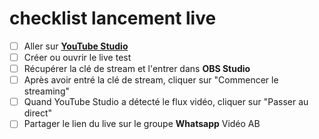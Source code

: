 # checklist lancement live

- [ ] Aller sur **[YouTube Studio](https://studio.youtube.com/channel/UCrcfkC_iiSNDe-cu5JLMDTA/videos/live?filter=%5B%5D&sort=%7B%22columnType%22%3A%22date%22%2C%22sortOrder%22%3A%22DESCENDING%22%7D)**
- [ ] Créer ou ouvrir le live test
- [ ] Récupérer la clé de stream et l'entrer dans **OBS Studio**
- [ ] Après avoir entré la clé de stream, cliquer sur "Commencer le streaming"
- [ ] Quand YouTube Studio a détecté le flux vidéo, cliquer sur "Passer au direct"
- [ ] Partager le lien du live sur le groupe **Whatsapp** Vidéo AB
